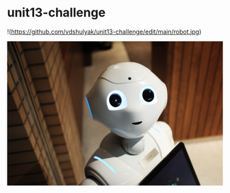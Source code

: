 # unit13-challenge
!(https://github.com/vdshulyak/unit13-challenge/edit/main/robot.jpg)

![alt text](robot.png "Title")
